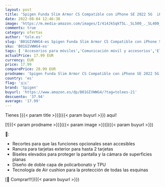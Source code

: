 ```yaml
---
layout: post
title: 'Spigen Funda Slim Armor CS Compatible con iPhone SE 2022 5G  iPhone SE 2020  iPhone 8 y iPhone 7 - Negro'
date: 2022-08-04 12:46:38
image: 'https://m.media-amazon.com/images/I/414JkSqkT5L._SL500_._SL400_.jpg'
comments: true
category: ofertas
author: 'tole.es'
slug: 'B01GIVWWG4-es Spigen Funda Slim Armor CS Compatible con iPhone SE 2022...'
sku: 'B01GIVWWG4-es'
tags: [ 'Accesorios para móviles','Comunicación móvil y accesorios','Electrónica','Fundas y carcasas para teléfonos móviles','iphone','spigen','🇪🇸', ]
actualPrice: 17.99 EUR
currency: EUR
price: 17.99
comparePrice: 28.99 EUR
prodname: 'Spigen Funda Slim Armor CS Compatible con iPhone SE 2022 5G  iPhone SE 2020  iPhone 8 y iPhone 7 - Negro'
country: 'es'
flag: '🇪🇸'
brand: 'Spigen'
buyurl: 'https://www.amazon.es/dp/B01GIVWWG4/?tag=tolees-21'
descuento: '37.94'
average: '17.99'
---
```


Tienes [{{< param title >}}]({{< param buyurl >}}) aqui!

[![{{< param prodname >}}]({{< param image >}})]({{< param buyurl >}})

🔎:

- Recortes para que las funciones opcionales sean accesibles
- Ranura para tarjetas exterior para hasta 2 tarjetas
- Biseles elevados para proteger la pantalla y la cámara de superficies planas
- Diseño de doble capa de policarbonato y TPU
- Tecnología de Air cushion para la protección de todas las esquinas

[🛒 Comprar!!!]({{< param buyurl >}})
